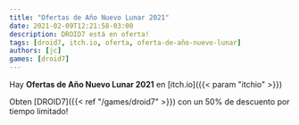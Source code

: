 ```yaml
---
title: "Ofertas de Año Nuevo Lunar 2021"
date: 2021-02-09T12:21:58-03:00
description: DROID7 está en oferta!
tags: [droid7, itch.io, oferta, oferta-de-año-nuevo-lunar]
authors: [jc]
games: [droid7]
---
```


Hay **Ofertas de Año Nuevo Lunar 2021** en [itch.io]({{< param "itchio" >}})

Obten [DROID7]({{< ref "/games/droid7" >}}) con un 50% de descuento por tiempo limitado!
